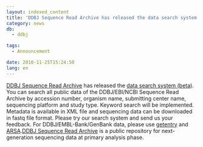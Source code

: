 ```yaml
---
layout: indexed_content
title: 'DDBJ Sequence Read Archive has released the data search system'
category: news
db:
  - ddbj

tags:
  - Announcement

date: 2010-11-25T15:24:50
lang: en
---
```


<a href="/dra/index-e.html">DDBJ Sequence Read Archive</a> has released the <a href="http://ddbj.nig.ac.jp/DRASearch/">data search system (beta)</a>. You can search all public data of the DDBJ/EBI/NCBI Sequence Read Archive by accession number, organism name, submitting center name, sequencing platform and study type. Keyword search will be implemented. Metadata is available in XML file and sequencing data can be downloaded in fastq file format. Please try our search system and send us your feedback. For DDBJ/EMBL-Bank/GenBank data, please use <a href="http://getentry.ddbj.nig.ac.jp/">getentry</a> and <a href="http://arsa.ddbj.nig.ac.jp/">ARSA</a>.<a href="/dra/index.html">DDBJ Sequence Read Archive</a> is a public repository for next-generation sequencing data at primary analysis phase.
